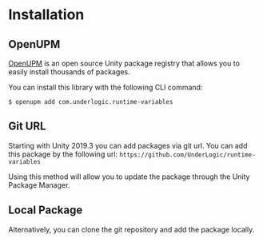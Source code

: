 # Installation

## OpenUPM

[OpenUPM](https://openupm.com/) is an open source Unity package registry that allows you to easily install thousands of packages.

You can install this library with the following CLI command:

```shell
$ openupm add com.underlogic.runtime-variables
```

## Git URL

Starting with Unity 2019.3 you can add packages via git url.
You can add this package by the following url: `https://github.com/UnderLogic/runtime-variables`

Using this method will allow you to update the package through the Unity Package Manager.

## Local Package

Alternatively, you can clone the git repository and add the package locally.
